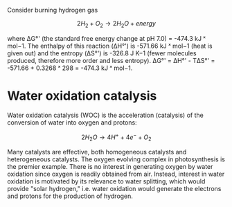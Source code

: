 
Consider burning hydrogen gas

$$
2H_2 + O_2 \rightarrow 2H_2O + energy
$$

where ΔG°' (the standard free energy change at pH 7.0) = -474.3 kJ ˣ mol−1. The enthalpy of this reaction (ΔH°') is -571.66 kJ ˣ mol−1 (heat is given out) and the entropy (ΔS°') is -326.8 J K−1 (fewer molecules produced, therefore more order and less entropy). ΔG°' = ΔH°' - TΔS°' = -571.66 + 0.3268 ˣ 298 = -474.3 kJ ˣ mol−1.

# Water oxidation catalysis

Water oxidation catalysis (WOC) is the acceleration (catalysis) of the conversion of water into oxygen and protons:

$$
2H_2O \rightarrow 4H^+ + 4e^− + O_2
$$

Many catalysts are effective, both homogeneous catalysts and heterogeneous catalysts. The oxygen evolving complex in photosynthesis is the premier example. There is no interest in generating oxygen by water oxidation since oxygen is readily obtained from air. Instead, interest in water oxidation is motivated by its relevance to water splitting, which would provide "solar hydrogen," i.e. water oxidation would generate the electrons and protons for the production of hydrogen.
